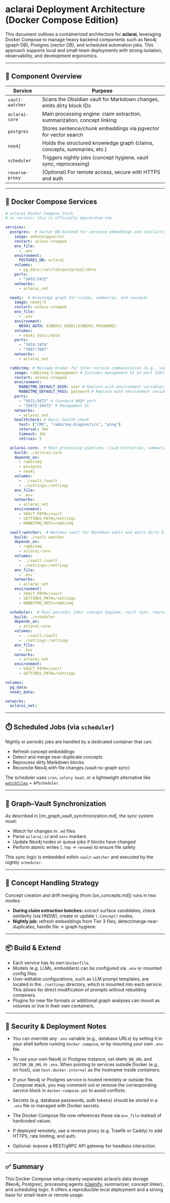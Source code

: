 # aclarai Deployment Architecture (Docker Compose Edition)

This document outlines a containerized architecture for **aclarai**, leveraging Docker Compose to manage heavy backend components such as Neo4j (graph DB), Postgres (vector DB), and scheduled automation jobs. This approach supports local and small-team deployments with strong isolation, observability, and development ergonomics.

---

## 🧱 Component Overview

| Service         | Purpose                                                                  |
| --------------- | ------------------------------------------------------------------------ |
| `vault-watcher` | Scans the Obsidian vault for Markdown changes, emits dirty block IDs     |
| `aclarai-core` | Main processing engine: claim extraction, summarization, concept linking |
| `postgres`      | Stores sentence/chunk embeddings via pgvector for vector search          |
| `neo4j`         | Holds the structured knowledge graph (claims, concepts, summaries, etc.) |
| `scheduler`     | Triggers nightly jobs (concept hygiene, vault sync, reprocessing)        |
| `reverse-proxy` | (Optional) For remote access, secure with HTTPS and auth                 |

---

## 🐳 Docker Compose Services

```yaml
# aclarai Docker Compose Stack
# no version: this is officially deprecated now

services:
  postgres:  # Vector DB backend for sentence embeddings and similarity checks
    image: ankane/pgvector
    restart: unless-stopped
    env_file:
      - .env
    environment:
      POSTGRES_DB: aclarai
    volumes:
      - pg_data:/var/lib/postgresql/data
    ports:
      - "5432:5432"
    networks:
      - aclarai_net

  neo4j:  # Knowledge graph for claims, summaries, and concepts
    image: neo4j:5
    restart: unless-stopped
    env_file:
      - .env
    environment:
      NEO4J_AUTH: ${NEO4J_USER}/${NEO4J_PASSWORD}
    volumes:
      - neo4j_data:/data
    ports:
      - "7474:7474"
      - "7687:7687"
    networks:
      - aclarai_net

  rabbitmq: # Message broker for inter-service communication (e.g., vault-watcher -> aclarai-core)
    image: rabbitmq:3-management # Includes management UI on port 15672
    restart: unless-stopped
    environment:
      RABBITMQ_DEFAULT_USER: user # Replace with environment variables or Docker secrets
      RABBITMQ_DEFAULT_PASS: password # Replace with environment variables or Docker secrets
    ports:
      - "5672:5672" # Standard AMQP port
      - "15672:15672" # Management UI
    networks:
      - aclarai_net
    healthcheck: # Basic health check
      test: ["CMD", "rabbitmq-diagnostics", "ping"]
      interval: 30s
      timeout: 10s
      retries: 5

  aclarai-core:  # Main processing pipeline: claim extraction, summarization, linking
    build: ./aclarai-core
    depends_on:
      - rabbitmq
      - postgres
      - neo4j
    volumes:
      - ../vault:/vault
      - ./settings:/settings
    env_file:
      - .env
    networks:
      - aclarai_net
    environment:
      - VAULT_PATH=/vault
      - SETTINGS_PATH=/settings
      - RABBITMQ_HOST=rabbitmq

  vault-watcher:  # Watches vault for Markdown edits and emits dirty blocks
    build: ./vault-watcher
    depends_on:
      - rabbitmq
      - aclarai-core
    volumes:
      - ../vault:/vault
      - ./settings:/settings
    env_file:
      - .env
    networks:
      - aclarai_net
    environment:
      - VAULT_PATH=/vault
      - SETTINGS_PATH=/settings
      - RABBITMQ_HOST=rabbitmq

  scheduler:  # Runs periodic jobs: concept hygiene, vault sync, reprocessing
    build: ./scheduler
    depends_on:
      - aclarai-core
    volumes:
      - ../vault:/vault
      - ./settings:/settings
    env_file:
      - .env
    networks:
      - aclarai_net
    environment:
      - VAULT_PATH=/vault
      - SETTINGS_PATH=/settings

volumes:
  pg_data:
  neo4j_data:

networks:
  aclarai_net:
```

---

## ⏱️ Scheduled Jobs (via `scheduler`)

Nightly or periodic jobs are handled by a dedicated container that can:

* Refresh concept embeddings
* Detect and merge near-duplicate concepts
* Reprocess dirty Markdown blocks
* Reconcile Neo4j with file changes (vault-to-graph sync)

The scheduler uses `cron`, `celery beat`, or a lightweight alternative like [`watchfiles`](https://pypi.org/project/watchfiles/) + `APScheduler`.

---

## 🔄 Graph–Vault Synchronization

As described in \[on\_graph\_vault\_synchronization.md], the sync system must:

* Watch for changes in `.md` files
* Parse `aclarai:id` and `ver=` markers
* Update Neo4j nodes or queue jobs if blocks have changed
* Perform atomic writes (`.tmp` → `rename`) to ensure file safety

This sync logic is embedded within `vault-watcher` and executed by the nightly `scheduler`.

---

## 🧠 Concept Handling Strategy

Concept creation and drift merging (from \[on\_concepts.md]) runs in two modes:

* **During claim extraction batches:** extract surface candidates, check similarity (via HNSW), create or update `(:Concept)` nodes.
* **Nightly job:** refresh embeddings from Tier 3 files, detect/merge near-duplicates, handle file → graph hygiene.

---

## 📦 Build & Extend

* Each service has its own `Dockerfile`.
* Models (e.g. LLMs, embedders) can be configured via `.env` or mounted config files.
* User-editable configurations, such as LLM prompt templates, are located in the `./settings` directory, which is mounted into each service. This allows for direct modification of prompts without rebuilding containers.
* Plugins for new file formats or additional graph analyses can mount as volumes or live in their own containers.

---

## 🔐 Security & Deployment Notes

* You can override any `.env` variable (e.g., database URLs) by setting it in your shell before running `docker compose`, or by mounting your own `.env` file.

* To use your own Neo4j or Postgres instance, set `GRAPH_DB_URL` and `VECTOR_DB_URL` in `.env`. When pointing to services outside Docker (e.g., on host), use `host.docker.internal` as the hostname inside containers.

* If your Neo4j or Postgres service is hosted remotely or outside this Compose stack, you may comment out or remove the corresponding service block in `docker-compose.yml` to avoid conflicts.

* Secrets (e.g. database passwords, auth tokens) should be stored in a `.env` file or managed with Docker secrets.

* The Docker Compose file now references these via `env_file` instead of hardcoded values.

* If deployed remotely, use a reverse proxy (e.g. Traefik or Caddy) to add HTTPS, rate limiting, and auth.

* Optional: expose a REST/gRPC API gateway for headless interaction.

---

## ✅ Summary

This Docker Compose setup cleanly separates aclarai’s data storage (Neo4j, Postgres), processing agents ([claimify](https://arxiv.org/pdf/2502.10855), summarizer, concept linker), and scheduling logic. It offers a reproducible local deployment and a strong base for small-team or remote usage.
